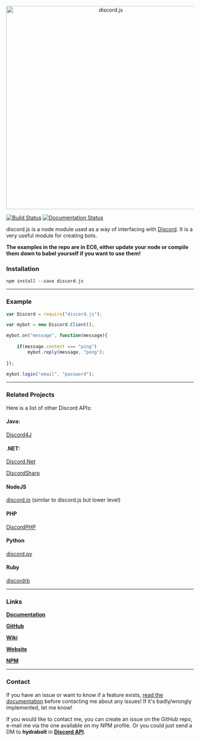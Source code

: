 <p align="center">
  <a href="https://hydrabolt.github.io/discord.js">
    <img alt="discord.js" src="http://hydrabolt.github.io/discord.js/res/logo.png" width="546">
  </a>
</p>

[![Build Status](https://travis-ci.org/hydrabolt/discord.js.svg)](https://travis-ci.org/hydrabolt/discord.js) [![Documentation Status](https://readthedocs.org/projects/discordjs/badge/?version=latest)](http://discordjs.readthedocs.org/en/latest/?badge=latest)
    

discord.js is a node module used as a way of interfacing with
[Discord](https://discordapp.com/). It is a very useful module for creating
bots.

**The examples in the repo are in EC6, either update your node or compile them down to babel yourself if you want to use them!**

### Installation
`npm install --save discord.js`

---

### Example
```js
var Discord = require("discord.js");

var mybot = new Discord.Client();

mybot.on("message", function(message){
	
	if(message.content === "ping")
		mybot.reply(message, "pong");
	
});

mybot.login("email", "password");
```
---

### Related Projects

Here is a list of other Discord APIs:

#### Java:
[Discord4J](https://github.com/nerd/Discord4J)
#### .NET:
[Discord.Net](https://github.com/RogueException/Discord.Net)

[DiscordSharp](https://github.com/Luigifan/DiscordSharp)
#### NodeJS
[discord.io](https://github.com/izy521/node-discord) (similar to discord.js but lower level)

#### PHP
[DiscordPHP](https://github.com/teamreflex/DiscordPHP)

#### Python
[discord.py](https://github.com/Rapptz/discord.py)

#### Ruby
[discordrb](https://github.com/meew0/discordrb)

---

### Links
**[Documentation](http://discordjs.readthedocs.org/en/latest/)**

**[GitHub](https://github.com/discord-js/discord.js)**

**[Wiki](https://github.com/discord-js/discord.js/wiki)**

**[Website](http://discord-js.github.io/)**

**[NPM](npmjs.com/package/discord.js)**

---

### Contact

If you have an issue or want to know if a feature exists, [read the documentation](http://discordjs.readthedocs.org/en/latest/) before contacting me about any issues! If it's badly/wrongly implemented, let me know!


If you would like to contact me, you can create an issue on the GitHub repo, e-mail me via the one available on my NPM profile.
Or you could just send a DM to **hydrabolt** in [**Discord API**](https://discord.gg/0SBTUU1wZTYd2XyW).
